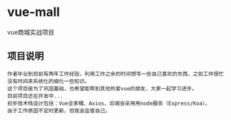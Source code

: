 # vue-mall
vue商城实战项目

  ## 项目说明
    作者毕业到目前有两年工作经验，利用工作之余的时间想写一些自己喜欢的东西，之前工作很忙没有时间来系统化的细化一些知识。
    这个项目是为了巩固基础，也希望能帮到其他热爱vue的朋友，大家一起学习进步。
    目前项目还在开发中...
    初步技术栈设计包括：Vue全家桶、Axios、后端会采用用node服务（Express/Koa）。
    由于工作原因不定时更新，但我会监督自己。
